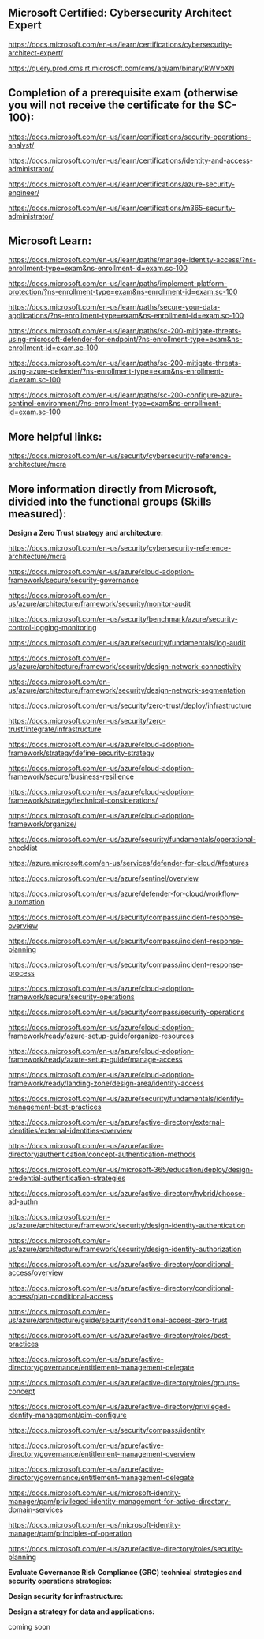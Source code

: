Microsoft Certified: Cybersecurity Architect Expert
-------------------

https://docs.microsoft.com/en-us/learn/certifications/cybersecurity-architect-expert/

https://query.prod.cms.rt.microsoft.com/cms/api/am/binary/RWVbXN

Completion of a prerequisite exam (otherwise you will not receive the certificate for the SC-100):
--------------------------

https://docs.microsoft.com/en-us/learn/certifications/security-operations-analyst/

https://docs.microsoft.com/en-us/learn/certifications/identity-and-access-administrator/

https://docs.microsoft.com/en-us/learn/certifications/azure-security-engineer/

https://docs.microsoft.com/en-us/learn/certifications/m365-security-administrator/

Microsoft Learn:
-------------------

https://docs.microsoft.com/en-us/learn/paths/manage-identity-access/?ns-enrollment-type=exam&ns-enrollment-id=exam.sc-100

https://docs.microsoft.com/en-us/learn/paths/implement-platform-protection/?ns-enrollment-type=exam&ns-enrollment-id=exam.sc-100

https://docs.microsoft.com/en-us/learn/paths/secure-your-data-applications/?ns-enrollment-type=exam&ns-enrollment-id=exam.sc-100

https://docs.microsoft.com/en-us/learn/paths/sc-200-mitigate-threats-using-microsoft-defender-for-endpoint/?ns-enrollment-type=exam&ns-enrollment-id=exam.sc-100

https://docs.microsoft.com/en-us/learn/paths/sc-200-mitigate-threats-using-azure-defender/?ns-enrollment-type=exam&ns-enrollment-id=exam.sc-100

https://docs.microsoft.com/en-us/learn/paths/sc-200-configure-azure-sentinel-environment/?ns-enrollment-type=exam&ns-enrollment-id=exam.sc-100

More helpful links:
-------------------

https://docs.microsoft.com/en-us/security/cybersecurity-reference-architecture/mcra

More information directly from Microsoft, divided into the functional groups (Skills measured):
-----------------------

**Design a Zero Trust strategy and architecture:**

https://docs.microsoft.com/en-us/security/cybersecurity-reference-architecture/mcra

https://docs.microsoft.com/en-us/azure/cloud-adoption-framework/secure/security-governance

https://docs.microsoft.com/en-us/azure/architecture/framework/security/monitor-audit

https://docs.microsoft.com/en-us/security/benchmark/azure/security-control-logging-monitoring

https://docs.microsoft.com/en-us/azure/security/fundamentals/log-audit

https://docs.microsoft.com/en-us/azure/architecture/framework/security/design-network-connectivity

https://docs.microsoft.com/en-us/azure/architecture/framework/security/design-network-segmentation

https://docs.microsoft.com/en-us/security/zero-trust/deploy/infrastructure

https://docs.microsoft.com/en-us/security/zero-trust/integrate/infrastructure

https://docs.microsoft.com/en-us/azure/cloud-adoption-framework/strategy/define-security-strategy

https://docs.microsoft.com/en-us/azure/cloud-adoption-framework/secure/business-resilience

https://docs.microsoft.com/en-us/azure/cloud-adoption-framework/strategy/technical-considerations/

https://docs.microsoft.com/en-us/azure/cloud-adoption-framework/organize/

https://docs.microsoft.com/en-us/azure/security/fundamentals/operational-checklist

https://azure.microsoft.com/en-us/services/defender-for-cloud/#features

https://docs.microsoft.com/en-us/azure/sentinel/overview

https://docs.microsoft.com/en-us/azure/defender-for-cloud/workflow-automation

https://docs.microsoft.com/en-us/security/compass/incident-response-overview

https://docs.microsoft.com/en-us/security/compass/incident-response-planning

https://docs.microsoft.com/en-us/security/compass/incident-response-process

https://docs.microsoft.com/en-us/azure/cloud-adoption-framework/secure/security-operations

https://docs.microsoft.com/en-us/security/compass/security-operations

https://docs.microsoft.com/en-us/azure/cloud-adoption-framework/ready/azure-setup-guide/organize-resources

https://docs.microsoft.com/en-us/azure/cloud-adoption-framework/ready/azure-setup-guide/manage-access

https://docs.microsoft.com/en-us/azure/cloud-adoption-framework/ready/landing-zone/design-area/identity-access

https://docs.microsoft.com/en-us/azure/security/fundamentals/identity-management-best-practices

https://docs.microsoft.com/en-us/azure/active-directory/external-identities/external-identities-overview

https://docs.microsoft.com/en-us/azure/active-directory/authentication/concept-authentication-methods

https://docs.microsoft.com/en-us/microsoft-365/education/deploy/design-credential-authentication-strategies

https://docs.microsoft.com/en-us/azure/active-directory/hybrid/choose-ad-authn

https://docs.microsoft.com/en-us/azure/architecture/framework/security/design-identity-authentication

https://docs.microsoft.com/en-us/azure/architecture/framework/security/design-identity-authorization

https://docs.microsoft.com/en-us/azure/active-directory/conditional-access/overview

https://docs.microsoft.com/en-us/azure/active-directory/conditional-access/plan-conditional-access

https://docs.microsoft.com/en-us/azure/architecture/guide/security/conditional-access-zero-trust

https://docs.microsoft.com/en-us/azure/active-directory/roles/best-practices

https://docs.microsoft.com/en-us/azure/active-directory/governance/entitlement-management-delegate

https://docs.microsoft.com/en-us/azure/active-directory/roles/groups-concept

https://docs.microsoft.com/en-us/azure/active-directory/privileged-identity-management/pim-configure

https://docs.microsoft.com/en-us/security/compass/identity

https://docs.microsoft.com/en-us/azure/active-directory/governance/entitlement-management-overview

https://docs.microsoft.com/en-us/azure/active-directory/governance/entitlement-management-delegate

https://docs.microsoft.com/en-us/microsoft-identity-manager/pam/privileged-identity-management-for-active-directory-domain-services

https://docs.microsoft.com/en-us/microsoft-identity-manager/pam/principles-of-operation

https://docs.microsoft.com/en-us/azure/active-directory/roles/security-planning

**Evaluate Governance Risk Compliance (GRC) technical strategies and security operations strategies:**

**Design security for infrastructure:**

**Design a strategy for data and applications:**

coming soon

